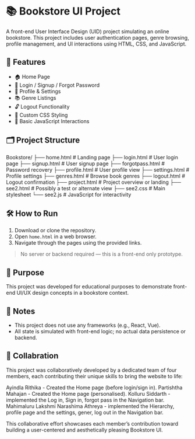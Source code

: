 # 📚 Bookstore UI Project

A front-end User Interface Design (UID) project simulating an online bookstore. This project includes user authentication pages, genre browsing, profile management, and UI interactions using HTML, CSS, and JavaScript.

## 🚀 Features

- 🏠 Home Page
- 🔐 Login / Signup / Forgot Password
- 👤 Profile & Settings
- 📚 Genre Listings
- 🔓 Logout Functionality
- 🎨 Custom CSS Styling
- 🧠 Basic JavaScript Interactions

## 🗂️ Project Structure


Bookstore/
├── home.html           # Landing page
├── login.html          # User login page
├── signup.html         # User signup page
├── forgotpass.html     # Password recovery
├── profile.html        # User profile view
├── settings.html       # Profile settings
├── genres.html         # Browse book genres
├── logout.html         # Logout confirmation
├── project.html        # Project overview or landing
├── see2.html           # Possibly a test or alternate view
├── see2.css            # Main stylesheet
└── see2.js             # JavaScript for interactivity


## 🛠️ How to Run

1. Download or clone the repository.
2. Open `home.html` in a web browser.
3. Navigate through the pages using the provided links.

> No server or backend required — this is a front-end only prototype.

## 🎯 Purpose

This project was developed for educational purposes to demonstrate front-end UI/UX design concepts in a bookstore context.

## 📌 Notes

- This project does not use any frameworks (e.g., React, Vue).
- All state is simulated with front-end logic; no actual data persistence or backend.

## 👥 Collabration

This project was collaboratively developed by a dedicated team of four members, each contributing their unique skills to bring the website to life:

Ayindla Rithika - Created the Home page (before login/sign in).
Partishtha Mahajan - Created the Home page (personalised).
Kolluru Siddarth - implemented the Log in, Sign in, forgot pass in the Navigation bar.
Mahimaluru Lakshmi Narashima Athreya - implemented the Hierarchy, profile page and the settings, gener, log out in the Navigation bar.

This collaborative effort showcases each member’s contribution toward building a user-centered and aesthetically pleasing Bookstore UI.
